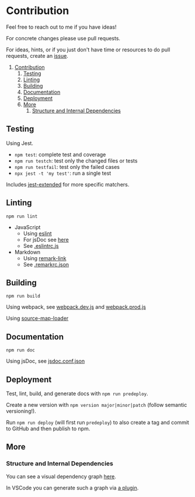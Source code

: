 # Contribution

Feel free to reach out to me if you have ideas!

For concrete changes please use pull requests.

For ideas, hints, or if you just don't have time or resources to do pull requests, create an [issue](https://github.com/fheyen/musicvis-lib/issues).

1. [Contribution](#contribution)
   1. [Testing](#testing)
   2. [Linting](#linting)
   3. [Building](#building)
   4. [Documentation](#documentation)
   5. [Deployment](#deployment)
   6. [More](#more)
      1. [Structure and Internal Dependencies](#structure-and-internal-dependencies)

## Testing

Using Jest.

- `npm test`: complete test and coverage
- `npm run testch`: test only the changed files or tests
- `npm run testfail`: test only the failed cases
- `npx jest -t 'my test'`: run a single test

Includes [jest-extended](https://github.com/jest-community/jest-extended) for more specific matchers.

## Linting

`npm run lint`

- JavaScript
  - Using [eslint](https://eslint.org/)
  - For jsDoc see [here](https://github.com/gajus/eslint-plugin-jsdoc)
  - See [.eslintrc.js](./.eslintrc.js)
- Markdown
  - Using [remark-link](https://github.com/remarkjs/remark-lint)
  - See [.remarkrc.json](./.remarkrc.json)

## Building

`npm run build`

Using webpack, see [webpack.dev.js](./webpack.dev.js) and [webpack.prod.js](./webpack.prod.js)

Using [source-map-loader](https://github.com/webpack-contrib/source-map-loader)

## Documentation

`npm run doc`

Using jsDoc, see [jsdoc.conf.json](./jsdoc.conf.json)

## Deployment

Test, lint, build, and generate docs with `npm run predeploy`.

Create a new version with `npm version major|minor|patch` (follow semantic versioning!).

Run `npm run deploy` (will first run `predeploy`) to also create a tag and commit to GitHub and then publish to npm.

## More

### Structure and Internal Dependencies

You can see a visual dependency graph [here](https://observablehq.com/@mbostock/package-dependencies?name=musicvis-lib@latest).

In VSCode you can generate such a graph via [a plugin](https://marketplace.visualstudio.com/items?itemName=juanallo.vscode-dependency-cruiser).
